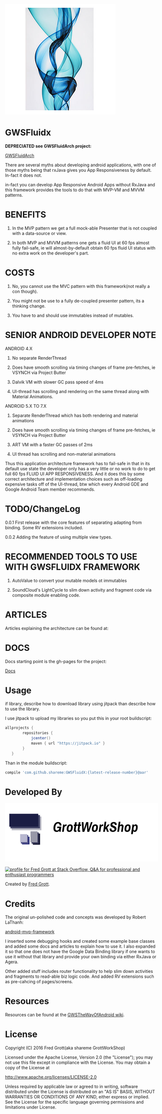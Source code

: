 ![fluidx](art/fluidx.png)

GWSFluidx
=========


<b>DEPRECIATED see GWSFluidArch project:</b>

[GWSFluidArch](https://github.com/shareme/GWSFluidArch)

There are several myths about developing android applications, with one 
of those myths being that rxJava gives you App Responsiveness by default.
In-fact it does not.

in-fact you can develop App Responsive Android Apps without RxJava 
and this framework provides the tools to do that with MVP-VM and MVVM patterns.

# BENEFITS

1. In the MVP pattern we get a full mock-able Presenter that is not coupled 
   with a data-source or view.
    
2. In both MVP and MVVM patterns one gets a fluid UI at 60 fps almost fully 
   fail-safe, ie will almost-by-default obtain 60 fps fluid  UI status with 
   no extra work on the developer's part.
   
# COSTS

1. No, you cannot use the MVC pattern with this framework(not really a con though). 

2. You might not be use to a fully de-coupled presenter pattern, its a thinking change.

3. You have to and should use immutables instead of mutables.

# SENIOR ANDROID DEVELOPER NOTE

ANDROID 4.X
   
1. No separate RenderThread
   
2. Does have smooth scrolling via timing changes of frame pre-fetches, ie 
   VSYNCH via Project Butter
   
3. Dalvik VM with slower GC pass speed of 4ms

4. UI-thread has scrolling and rendering on the same thread along with 
   Material Animations.
   
ANDROID 5.X TO 7.X

1. Separate RenderThread which has both rendering and material animations

2. Does have smooth scrolling via timing changes of frame pre-fetches, ie 
   VSYNCH via Project Butter
   
3. ART VM with a faster GC passes of 2ms

4. UI thread has scrolling and non-material animations

Thus this application architecture framework has to fail-safe in that in its 
default use state the developer only has a very little or no work to do to 
get full 60 fps FLUID UI APP RESPONSIVENESS. And it does this by some correct 
architecture and implementation choices such as off-loading expensive tasks off 
of the UI-thread, btw which every Android GDE and Google Android Team member 
recommends.

# TODO/ChangeLog

0.0.1  First release with the core features of separating adapting from binding. Some RV 
       extensions included.
       
0.0.2  Adding the feature of using multiple view types.

# RECOMMENDED TOOLS TO USE WITH GWSFLUIDX FRAMEWORK

1. AutoValue to convert your mutable models ot immutables

2. SoundCloud's LightCycle to slim down activity and fragment code 
   via composite module enabling code.
   
   
   
# ARTICLES

Articles explaining the architecture can be found at:

# DOCS

Docs starting point is the gh-pages for the project:

[Docs](https://shareme.github.com/GWSFluidx/)




# Usage

if library, describe how to download library using jitpack than describe how to use the library.

I use jitpack to upload my libraries so you put this in your root buildscript:

```groovy
allprojects {
        repositories {
            jcenter()
            maven { url "https://jitpack.io" }
        }
   }
```
Than in the module buildscript:


```groovy
compile 'com.github.shareme:GWSFluidX:{latest-release-number}@aar'
```

# Developed By

![gws logo](art/gws_github_header.png)

<a href="http://stackoverflow.com/users/237740/fred-grott">
<img src="http://stackoverflow.com/users/flair/237740.png" width="208" height="58" alt="profile for Fred Grott at Stack Overflow, Q&amp;A for professional and enthusiast programmers" title="profile for Fred Grott at Stack Overflow, Q&amp;A for professional and enthusiast programmers">
</a>


Created by [Fred Grott](http://shareme.github.com).


# Credits

The original un-polished code and concepts was developed by Robert LaThanh:

[android-mvp-framework](https://github.com/lathanh/android-mvp-framework)

I inserted some debugging hooks and created some example base classes and 
added some docs and articles to explain how to use it. I also expanded it 
so that one does not have the Google Data Binding library if one wants to 
use it without that library and provide your own binding via either 
RxJava or Agera.

Other added stuff includes router functionality to help slim down activities 
and fragments to read-able biz logic code. And added RV extensions such as 
pre-cahcing of pages/screens.


# Resources

Resources can be found at the [GWSTheWayOfAndroid wiki](http://github.com/shareme/GWSTheWayOfAndroid/wiki).



# License

Copyright (C) 2016 Fred Grott(aka shareme GrottWorkShop)

Licensed under the Apache License, Version 2.0 (the "License"); you
may not use this file except in compliance with the License. You may
obtain a copy of the License at

http://www.apache.org/licenses/LICENSE-2.0

Unless required by applicable law or agreed to in writing, software
distributed under the License is distributed on an
"AS IS" BASIS, WITHOUT WARRANTIES OR CONDITIONS OF ANY KIND,
either express or implied. See the License for the specific language
governing permissions and limitations under License.


